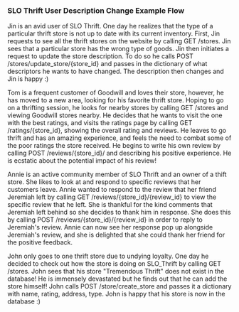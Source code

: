 ### SLO Thrift User Description Change Example Flow
Jin is an avid user of SLO Thrift. One day he realizes that the type of a particular thrift store is not up to date with its current inventory. First, Jin requests to see all the thrift stores on the website by calling GET /stores. Jin sees that a particular store has the wrong type of goods. Jin then initiates a request to update the store description. To do so he calls POST /stores/update_store/{store_id} and passes in the dictionary of what descriptors he wants to have changed. The description then changes and Jin is happy :) 

Tom is a frequent customer of Goodwill and loves their store, however, he has moved to a new area, looking for his favorite thrift store. Hoping to go on a thrifting session, he looks for nearby stores by calling GET /stores and viewing Goodwill stores nearby. He decides that he wants to visit the one with the best ratings, and visits the ratings page by calling GET /ratings/{store_id}, showing the overall rating and reviews. He leaves to go thrift and has an amazing experience, and feels the need to combat some of the poor ratings the store received. He begins to write his own review by calling POST /reviews/{store_id}/ and describing his positive experience. He is ecstatic about the potential impact of his review!

Annie is an active community member of SLO Thrift and an owner of a thift store. She likes to look at and respond to specific reviews that her customers leave. Annie wanted to respond to the review that her friend Jeremiah left by calling GET /reviews/{store_id}/{review_id} to view the specific review that he left. She is thankful for the kind comments that Jeremiah left behind so she decides to thank him in response. She does this by calling POST /reviews/{store_id}/{review_id} in order to reply to Jeremiah's review. Annie can now see her response pop up alongside Jeremiah's review, and she is delighted that she could thank her friend for the positive feedback.

John only goes to one thrift store due to undying loyalty. One day he decided to check out how the store is doing on SLO_Thrift by calling GET /stores. John sees that his store "Tremendous Thrift" does not exist in the database! He is immensely devastated but he finds out that he can add the store himself! John calls POST /store/create_store and passes it a dictionary with name, rating, address, type. John is happy that his store is now in the database :) 
